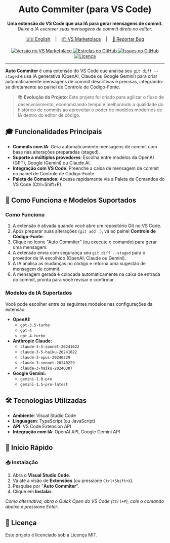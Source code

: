 <p align="center">
  <!-- <img src="[LOGO_PATH]" alt="Logo do Auto Commiter" width="200"/> -->
</p>

<h1 align="center">Auto Commiter (para VS Code)</h1>

<p align="center">
  <strong>Uma extensão do VS Code que usa IA para gerar mensagens de commit.</strong><br>
  <em>Deixe a IA escrever suas mensagens de commit direto no editor.</em>
</p>

<p align="center">
  <a href="/README.md" target="_blank">🇺🇸 English</a>
  &nbsp;&nbsp;&nbsp;|&nbsp;&nbsp;&nbsp;
  <a href="https://marketplace.visualstudio.com/items?itemName=[PUBLISHER_NAME].auto-commiter" target="_blank">📦 VS Marketplace</a>
  &nbsp;&nbsp;&nbsp;|&nbsp;&nbsp;&nbsp;
  <a href="https://github.com/GabrielBaiano/auto_commiter/issues/new/choose" target="_blank">🐛 Reportar Bug</a>
</p>

<p align="center">
  <a href="https://marketplace.visualstudio.com/items?itemName=[PUBLISHER_NAME].auto-commiter">
    <img src="https://img.shields.io/visual-studio-marketplace/v/[PUBLISHER_NAME].auto-commiter?style=social&label=VS%20Marketplace" alt="Versão no VS Marketplace">
  </a>
  <a href="https://github.com/GabrielBaiano/auto_commiter/stargazers">
    <img src="https://img.shields.io/github/stars/GabrielBaiano/auto_commiter?style=social" alt="Estrelas no GitHub">
  </a>
  <a href="https://github.com/GabrielBaiano/auto_commiter/issues">
    <img src="https://img.shields.io/github/issues/GabrielBaiano/auto_commiter" alt="Issues no GitHub">
  </a>
  <a href="https://github.com/GabrielBaiano/auto_commiter/blob/main/LICENSE">
    <img src="https://img.shields.io/github/license/GabrielBaiano/auto_commiter" alt="Licença">
  </a>
</p>

---

<!-- <p align="center">
  <img src="[SHOWCASE_IMAGE_URL]" alt="Demonstração do Auto Commiter no VS Code"/>
</p> -->

**Auto Commiter** é uma extensão do VS Code que analisa seu `git diff --staged` e usa IA generativa (OpenAI, Claude ou Google Gemini) para criar automaticamente mensagens de commit descritivas e precisas, integrando-se diretamente ao painel de Controle de Código-Fonte.

> 📚 **Evolução do Projeto**: Este projeto foi criado para agilizar o fluxo de desenvolvimento, economizando tempo e melhorando a qualidade do histórico de commits ao aproveitar o poder de modelos modernos de IA dentro do editor de código.

## 🎓 Funcionalidades Principais

- **Commits com IA**: Gera automaticamente mensagens de commit com base nas alterações preparadas (staged).
- **Suporte a múltiplos provedores**: Escolha entre modelos da OpenAI (GPT), Google (Gemini) ou Claude AI.
- **Integração com VS Code**: Preenche a caixa de mensagem de commit no painel de Controle de Código-Fonte.
- **Paleta de Comandos**: Acesse rapidamente via a Paleta de Comandos do VS Code (Ctrl+Shift+P).

## 🤖 Como Funciona e Modelos Suportados

### Como Funciona

1. A extensão é ativada quando você abre um repositório Git no VS Code.
2. Após preparar suas alterações (`git add .`), vá ao painel **Controle de Código-Fonte**.
3. Clique no ícone "Auto Commiter" (ou execute o comando) para gerar uma mensagem.
4. A extensão envia com segurança seu `git diff --staged` para o provedor de IA escolhido (OpenAI, Claude ou Gemini).
5. A IA analisa as mudanças no código e retorna uma sugestão de mensagem de commit.
6. A mensagem gerada é colocada automaticamente na caixa de entrada do commit, pronta para você revisar e confirmar.

### Modelos de IA Suportados

Você pode escolher entre os seguintes modelos nas configurações da extensão:

- **OpenAI:**
    - `gpt-3.5-turbo`
    - `gpt-4`
    - `gpt-4-turbo`
- **Anthropic Claude:**
    - `claude-3-5-sonnet-20241022`
    - `claude-3-5-haiku-20241022`
    - `claude-3-opus-20240229`
    - `claude-3-sonnet-20240229`
    - `claude-3-haiku-20240307`
- **Google Gemini:**
    - `gemini-1.0-pro`
    - `gemini-1.5-pro-latest`

## 🛠️ Tecnologias Utilizadas

- **Ambiente**: Visual Studio Code
- **Linguagem**: TypeScript (ou JavaScript)
- **API**: VS Code Extension API
- **Integração com IA**: OpenAI API, Google Gemini API

## 🚀 Início Rápido

### 📥 Instalação

1. Abra o **Visual Studio Code**.
2. Vá até a visão de **Extensões** (ou pressione `Ctrl+Shift+X`).
3. Pesquise por "**Auto Commiter**".
4. Clique em **Instalar**.

*Como alternativa, abra o Quick Open do VS Code (`Ctrl+P`), cole o comando abaixo e pressione Enter:*

## 📄 Licença

Este projeto é licenciado sob a Licença MIT.
